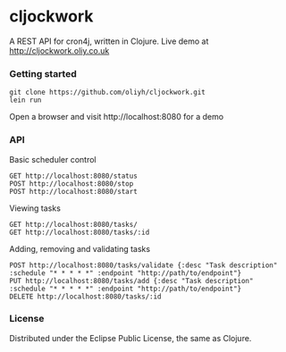 # cljockwork

A REST API for cron4j, written in Clojure.
Live demo at http://cljockwork.oliy.co.uk

### Getting started

    git clone https://github.com/oliyh/cljockwork.git
    lein run

Open a browser and visit http://localhost:8080 for a demo

### API

Basic scheduler control

    GET http://localhost:8080/status
    POST http://localhost:8080/stop
    POST http://localhost:8080/start

Viewing tasks

	GET http://localhost:8080/tasks/
	GET http://localhost:8080/tasks/:id

Adding, removing and validating tasks

	POST http://localhost:8080/tasks/validate {:desc "Task description" :schedule "* * * * *" :endpoint "http://path/to/endpoint"}
	PUT http://localhost:8080/tasks/add {:desc "Task description" :schedule "* * * * *" :endpoint "http://path/to/endpoint"}
	DELETE http://localhost:8080/tasks/:id

### License

Distributed under the Eclipse Public License, the same as Clojure.
